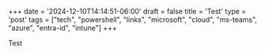 +++
date = '2024-12-10T14:14:51-06:00'
draft = false
title = 'Test'
type = 'post'
tags = ["tech", "powershell", "links", "microsoft", "cloud", "ms-teams", "azure", "entra-id", "intune"]
+++

Test